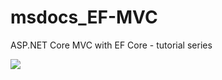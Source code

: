 # msdocs_EF-MVC
ASP.NET Core MVC with EF Core - tutorial series

[![](https://badgen.net/badge/Docs/ASP.NET/blue?icon=windows)][link-docs]


[link-docs]:https://docs.microsoft.com/en-us/aspnet/core/data/ef-mvc/?view=aspnetcore-2.2


